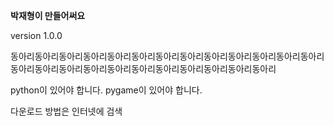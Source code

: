 **박재형이 만들어써요**

version 1.0.0


동아리동아리동아리동아리동아리동아리동아리동아리동아리동아리동아리동아리동아리동아리동아리동아리동아리동아리동아리동아리동아리동아리동아리동아리

python이 있어야 합니다.
pygame이 있어야 합니다.

다운로드 방법은 인터넷에 검색